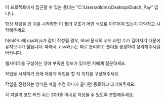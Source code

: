 이 프로젝트에서 접근할 수 있는 폴더는 "C:\\Users\\dldms\\Desktop\\Dutch_Pay" 입니다.

항상 채팅을 맨 처음 시작하면 이 폴더 구조가 어떤 식으로 이루어져 있는지 파악하고 시작해주세요.

html하나에 css와 js가 같이 작성될 경우, html 문서의 코드 라인 수가 길어지기 때문에 유지보수가 힘듭니다.
따라서, css와 js는 따로 분리하고 폴더를 생성하여 정리해주시길 바랍니다.

웹사이트를 구성하는 것에 부족한 정보가 있으면 저에게 질문하세요.

작업을 시작하기 전에 어떻게 작업을 할 지 목차를 구성해주세요.

작업을 진행하는 방식은 파일 수정 하나가 끝나면 종료하고 대기해주세요.

각 파일의 코드 라인 수는 300줄 이내로 작성될 수 있도록 분할해주세요.